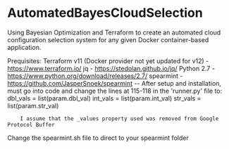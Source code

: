 # AutomatedBayesCloudSelection
Using Bayesian Optimization and Terraform to create an automated cloud configuration selection system for any given Docker container-based application.

Prequisites:
Terraform v11 (Docker provider not yet updated for v12) - https://www.terraform.io/
jq - https://stedolan.github.io/jq/
Python 2.7 - https://www.python.org/download/releases/2.7/
spearmint - https://github.com/JasperSnoek/spearmint
    -- After setup and installation, must go into code and change the lines at 115-118 in the 'runner.py' file to:
        dbl_vals = list(param.dbl_val)
        int_vals = list(param.int_val)
        str_vals = list(param.str_val)

        I assume that the _values property used was removed from Google Protocol Buffer

Change the spearmint.sh file to direct to your spearmint folder